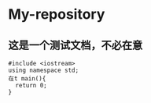 # My-repository
## 这是一个测试文档，不必在意
```
#include <iostream>
using namespace std;
在t main(){
  return 0;
}
```
